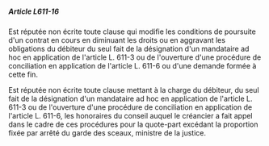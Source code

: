 ##### Article L611-16

Est réputée non écrite toute clause qui modifie les conditions de poursuite d'un contrat en cours en diminuant les droits ou en aggravant les obligations du débiteur du seul fait de la désignation d'un mandataire ad hoc en application de l'article L. 611-3 ou de l'ouverture d'une procédure de conciliation en application de l'article L. 611-6 ou d'une demande formée à cette fin.

Est réputée non écrite toute clause mettant à la charge du débiteur, du seul fait de la désignation d'un mandataire ad hoc en application de l'article L. 611-3 ou de l'ouverture d'une procédure de conciliation en application de l'article L. 611-6, les honoraires du conseil auquel le créancier a fait appel dans le cadre de ces procédures pour la quote-part excédant la proportion fixée par arrêté du garde des sceaux, ministre de la justice.

